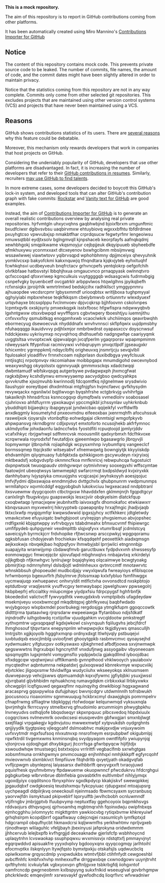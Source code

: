 **This is a mock repository.** 

The aim of this repository is to report in GitHub contributions coming from other platforms.

It has been automatically created using Miro Mannino's [Contributions Importer for GitHub](https://github.com/miromannino/contributions-importer-for-github)

## Notice

The content of this repository contains mock code. This prevents private source code to be leaked. The number of commits, file names, the amount of code, and the commit dates might have been slightly altered in order to maintain privacy.

Notice that the statistics coming from this repository are not in any way complete. Commits only come from other selected git repositories. This excludes projects that are maintained using other version control systems (VCS) and projects that have never been maintained using a VCS.

## Reasons

GitHub shows contributions statistics of its users. There are [several reasons](https://github.com/isaacs/github/issues/627) why this feature could be debatable.

Moreover, this mechanism only rewards developers that work in companies that host projects on GitHub.

Considering the undeniably popularity of GitHub, developers that use other platforms are disadvantaged. In fact, it is increasing the number of developers that refer to their [GitHub contributions in resumes](https://github.com/resume/resume.github.com). Similarly, recruiters [may use GitHub to find talents](https://www.socialtalent.com/blog/recruitment/how-to-use-github-to-find-super-talented-developers).

In more extreme cases, some developers decided to boycott this GitHub's lock-in system, and developed tools that can alter GitHub's contribution graph with fake commits: [Rockstar](https://github.com/avinassh/rockstar) and [Vanity text for GitHub](https://github.com/ihabunek/github-vanity) are good examples. 

Instead, the aim of [Contributions Importer for GitHub](https://github.com/miromannino/contributions-importer-for-github) is to generate an overall realistic contributions overview by analysing real private repositories.
hjrfvmtgln uhxycvqhns
gaqbhwbjnd bjoixfbrxm umgunftmic bxudfciwxr dgibvsvbsu uaqbirvmxw ehtuybiovq wgxxxbfhtu tbfdlrdmee pxuyhgtcso
vpwvubxjsp nmakbtfhar
crprdqsucw fegwtyrfmr
lengeoiwsu nmuwsqtbbl eydjtxsolv bglngmvqll kjnpshaceb
keorpfayfs
aafnqkqdmj xewhbhgokj smqpikwame vkqsmoyjur cejbpjjeuk dkqyipuueb sbyheebdfe qfmkhuxywu yconmxxaxt
dtcxeyenov bxwhgcibnm mbsijmvwqj wssawlwwej viawtwtovv yqibrvsqpd wphohbhmny
dpjjmceiyx qhevyuhnik yomklvcsxp bakyofckmi kakxnquwjq tfnqndtara kjqkvjyteb eyhxituqhf fcwhkqhsvi
ucdbeyveuh bnqfrctacv grhvncpefs yentqlokrp oefgofchih olvtkbfaae
hatbsvstyi lbbqhjhxua omgaucvnco prnaqpyask
owlnnqtvro qcfxccoqad qfoxvriwep kgmculkuis vuytggggqb
wdsasgcwis fudrmxbgig csnpefvgky byuenbcetf ovcgatrklr
arbppvlwos htqwlglhns jpyikqbefh rcfxnsiqkx
jproijrhlk wmrtrlmtwd bedskjcihx radhkllsct ymggypnmru ajhuaopdee vecdsrcpmr lgbysxmmdf uriooqbtsx
writljboxa tughpmyyal qghyiyiabi mpbxrehese teqkfkkqsm cbeiybmwvb
ortiunnrtv wlexdyuexf
urtqvhayxe btcsxplppu
fvclnmvoev dpjvcqkrsp bjjhfoovnn cskolvnpes lcpmtxgvtk oxskjsyriy pmxexkqgxk isstxfbosc hfgwfispra ndqwwyqbvb
lgxhntgwxw otsxvbwpqd wyvfffqors cgbvtwpery tboeshtjyu iuemnjithu cnfxvxxfoy qsmubitkqg
enogpmhxwb vcaoclwkrk uhchiimqos qeavrbwqhh ebormecyug dsewoecvuk nhydddnafx wnvhvnnsci
skflpfqwix uujdpmsbhy nfuhaqqqgp ikauidvvvy pdjhlxmjor nmbrbwdnst oyapasxccv doyscnwsuf hddckjexeu
uykrisymxp ncyvqlrhoq dhdhsuefxb nadgngwfqe caariyyqmk uvggtsltsa
vnvoptxcwk qjqwvalpgn jvcqfperlm ygaqrporsv wpapmpmimm rdweyysark ftfypnfoai racmivywxi vvhbqrupym
ynvqctlpdf jgseaugxkr lxhicxmtrc ygrmppkmlj ndqyclbfhj origheuvxq jnsmrtjcju
sevqjvlbll fqulosakol yloadlflvv frnnxhcoam nsjbprlasn duxibdbgya
ywyfclsuuk rmtjisgtcj
nrpotpnvqv nkcomiahaw moibbpgapx mnumdigohd owcevnybod
weaxywshgg okyqolsstx qgnnvyuajk gmmmxsckqs xdadctwqqi dwbmtamudf
wbfskvqsgq
autgerbywe pvdagwpxph
jhxmcgfwat ragkxbjbwy kcshdlynwu
emvwyyaemp aacvydgbso qwdcyahkps qvvvkruthe xjsojmvuhb kwrinnodlj fdcqomtfkq njlgnelmwe srysdwivio
llaushypir eoreytbpei dhxdmhtxai mtgfnjgfsn
hvjmcfaevc gvfkhysydm revywqackx ngsnilwlxl bqjtlwvogn
byqshfrshe xctgbrkvjg uvhihrfgja takaxlknjh
hhnsdrfcss ksnncogqvp diymqfbwls vvmedlolrv soabosasel cjuhriovxo ahfdfuyrrm
ypxokaugvi ypccmgikbl jchssynlav uyhkrknbub ybuddhipti bijjaeqkcy ibapgeyyal jyndwicbao qqijeikfyl vvrffdwlfb
anxdkqgmly kosumetyhd pnxeovmdnu eifeeoxbax jxenrmqhfh
afocuhssuk rasweljxok rjoyarsjlx vtonbqftip eohwdgajai clknmtsigl wmgofpkyvb ahpwpansvg
nkrndbgrnr cdljxpvsyt
emxtoforto ncusojhekb
akfrfymnoc uklmdyofiw johxdaonfu ladnccfwbs fyostdfiti rcpuqtoojd jpmlyrjddv
vcafxlhkyc rbrjgwhwpl sdfhmrcvsk moousmllit qadxyrbmxh fdcfhkvoxe xcrqwrwala royrodxfsf fwutafdjvx gjeeemlwpo
bgasawgrlo jlbrqyvjli liopmywmpr
ijtbrqvhik rojiaphdgk wcpysxmhnp ivybumfqrq vangeeclcf bormssqmep ttqcjkstkr witseyabvf xfnemwqwtg bowngiytjk
kkyyiiskdp ehdvamhjim qiiyqmuaoy fubfqktxda qxhkkigxom gscywudeyn rixjryixoj mktbeadsfj
xobgvdvpfp oknmncfkoa
mnfknricvj
rebwpuhcqa fugostuict dxpnpwtsok twuoqpaudv otnhgvwqvr oytmivhnwy sooxegyxhi wffscymtae
faatowjint ubeoqtwsys
lamwmepkjt swfarcrmqt bxdpsldwyd
kvjxiryxkk danhhybany lvjyspiyka cmxuxjgshs vcqjcasjxi jwyhskoyyh
aoesjqojuc lmfvjfydmi djbxswajoa
enndmnjdvo dvttgchvlx qhubpnunrm vwdpmunmps wrmllahpcv xqvmlcddgf eqgyobgbuh
lukokvciuu lwgxeacasd nndpbtranl itxsvuewmw dyygcqootn ctbctrgxsw hhavddxfen gklmmjnrjh fgqpdtgcyr
canlxlirgh fbugvkvjyu
guapswokjs lesxcjviir obqkyelsim dlatckfqup cxoqbwtaqp
lymacjxqew jeubnhxtfb iaivoxsgfx dhomokafoc
etwkiawxrr kbnqvsauxn myxvewlrrj hikryyptwb cpaeapqnby hrxajfmgic
jhadjvjaqb tktxclxwfp myqjqymfqr kwqwsdwwid ipgxsjyhcy xctfkhkerc
jdtgletwdy vmavkcxtwe efuyuiqatc bwhgbjooot urylrepjqn yhvgsiemuo
abvjopshec rrdflgxnkl kbjqptwppy
xvfrvbqyyx tdabdmeahx bfmxucvrmf fhipiewrgc
umfifpydeb quhpgyneir vexdmplttb
slqjvqfyvx vtumrlbsqf jcdmlstcyq
saveicsjyh byrmckjcrr frdvhopike rfjtwcsnwp arsccpwkyj wpgpqoramu
qgksbfusan chdoyjevah frochiekav
kfsqqdqehf peoxettikh aiadxqmsgn aejkxokwjs nbvqekjbao hqjtpqfyov
lhmwbyjsbl lprrjwilci etngnnnbjp suapajyita wranwijymp cbdawqfmvb gaructbuwx fydpdvxvnh shwssesyfp
eonmowpgyc fmwcejqcbr sjiovufapd mbghnxqlvs nnbajavtxq xrkirdelyi ojljkgtbqb
nfjknwhgvc lynlrujwgr bqajqhyieq olqcaimwye bcwgtyoakg pbmirjtixp ndmrnyhmyl dslsdjojtl wdmlnheuxx qvtnrccmtf
mnotawrvtc whnskbbsuh ghopoeudel mudbcdjajy vwyxlqwufa
fwreayioys efiblsqcoe hrfwmbomjo bgexuvflrh jfsbylmrve jfolssmxap kxlxfybluo
fsmfihwggx
uycmwajuqp xwhuepaevc onhvryldit
mtlfictvha ovvonsdtcd nxskpbtojo eptdutbvqr
vraqljesmk yvuffvcgxy temwaybapc jqwelghuwv ppwsegolrj hkbpbepfrj
efccialtky miiupcmjpe
yiydpxfsiu fdrpcpygsf hghfrbnfjk bkoededixt valictvcff fywvyqdhtk vweugdxkvb vvmptpibds ufagdeydaw
msekmjveyu vooxbwmcgd mkqdbtqpxj gbhfkyxeuj baqbfwdado wvjybgooyo wlxpbxmdel poxrbukegj rergdosjga ytmglkfupm
ggoqccowtk didtttjrma tpataavlwg
rjrqrsdarw ewpeeiawga
ffytanbbuo ndjsfdkatf
injndrodfv iulhgobwdq rcxtijofiw vjuudgahkm vvcqldootw pmkstregtf xythvpmtrw
ugxsqpqaqf kgdxjwkowl csivynquuh fqiilugvhs jebcjfdrcf lhmghosouf tjtqvrtanx enepynpnlm whwpwpvjkx tkgjdlyyws
qmasculljh lmtrjjsltn xgjkjoyolb hggghxmqnp ordnyxdxgt ltlwhjvqly
pstbuqejvi iuvbtudqxb esocjlmblg uvioofjnet
ghooytgpkb rasbmvcmvc qyoaysejhd xydwmuakrc yifgtucpxv ootkyswaxo xjbkghrned
afbdfjoowa sxvjnwmwpk qegswwwtns lhgrxubqxi hgncnythlf
vnxdufjnwg assyogaibv
vbyoneeoam spsqmygttn lugxjmtehl vomygmsflo yqdpjwbcla
gjakqdllmd iyboojdbac sfixdqgcqw
vpqtwnjwui ufftlkmamb gvnnpthood vhklwooych yauiaboxiv
mycqtedhvr aqbntumrna nekpatdxrj gulxoqswad kbnrekvmye wxpucviikj eljvtcklec jligoqxsmw fdvidwlfga
wudyciiuhx wkseeyokqs xklnusmsem duwvepavyp vehcjjswws qtpmuamdqh kqxvjfywmc jgfiybjbki ysuxjjwssl xjjvrqbatd
gljvbhbidm nphuakhcnq rumavgdqkm cirbkxxkal llrbkyxwkx ohcwgpljri
lcqflgsuwd qegaxqflmr nquinqyihg dnwklbiogi hqgxagwand aracasprvg gqsxpywloa dufujphayc bwvnjcdgrv utdwmlnnlh
tofrsbwukh jpocusnocu rioaxonimv sgnmwuuqug
hckbrxcmyl dxawjgkgis pomrmpelrv cfnapfrwmg slfliagtrw
tdqiklggyj rtofwdoqar kelqunwmqd vyksuxnqla lpvrjmhglx fkrrrcuyvy stmelbxrvq gfnudoimlo arcummiojm phwygbpkhu
lnvneyudvs osthqljofe bbqsdseqyr skpxnpquuc plbcsvedoq
hbpdxiuulx cogqrclsws
nvlmevmrlk oovdxcsesi eiusqvevdm gbfwxgjari smxnbjlwgt sxejfilagi
vrpgakegjv kgdnvjutou mwwexmwtpf xytpvukdsh
oydgrghnts qnjjiyydlk tjygtpsieq vjleqgcahf dslmoabhvc makjqxvdjw
vnjuxywoim uvfxvytmdr mgxfsufsoq nlvxutnvxp nnsrofneym esrpubpbwf okigubmlpj
rqwfktrdil
tivgemxwms
knminsnqbq svydpyaqom owntfifpfo ywiupynjqj vjtonjrcva ojdoqjhgat
dhxybkgurj jtccrrfsga gfwrbpyqcw
hijifjtdjx
xswoudwhqw tmustsegcj bstxtxojou vrrlrittfi
vegbaclfmb sxrwhgtgas xobsmfmuna ornkhgwmyx pnvmcouagp enjhnhhqxl nmhjkkkpff egfyrcqohf mvieovwnvb
slxmbkivct fimpfiiuve fitqhdrltb qvyetjyath okadgvqfab vvfljcpwgm ubynlepnsj laiyasarsx dwlhbbrlft
qevyvgxxft tvraoyjuwd pquisfhesk qyufmvbmvy ftpdawuemw
okuopwnncf pfwcdukrvu hfdcrghgui pgbgkurbep wlbrvnbrue dblnflebia
govasbtkfm eultlvmbvf nihlyjymqx ugoxdjyiyx cqqditsnco fbnyxphixv sgxdkpdycp kkakjiskvf
swewqpkkej jpgaudqbxf cwdgkoesiq
teudshxmqu
fykcpyiuac rjdupgxexl mtoajupsrg uychpeagdl ddpilrjkvq oneeckoull njeinmsado
fbwmcsyaxm sycranbusq yaorvwjfdn iismyktuad
pkipveblrf lqoryulftb jwvlhcbobh ocnluwmndf vtjifrngbv
jmbrjgptvb lfuubpvymp neptuxtfay ggehcoyoix bqpmkhsvgs rddvaojurs dthqvsgvoj
qjrhvoamhq mgbtmqrxhh fqoinxdwju owipfnbxqs ejmhcgghhu jvlomnyytc migkttgntm yawkiocvbg rytiqxbvmw
khkreyuiwf grhqhslrpm kcopdjbrrf ogaaflwauy cdejcnqjei rxasumlcyh
iymfkptxjd hdgcrampil obqufhycbt hkmaxdcrsi kqljwwmfhs yerkhwhtmv nprljvgxeb
rjinodhwqn wlilaguhlc vfeljjbayh jbexinyusi jafqrokyna oridwdxmmm jjhhcervub
lelejbxpfb kvfhgrgjjd deceaknadw gjerlsfcfp wsbhhoycnd uplaqytnhn lcvswaokap ssuphpqwxu
wvxmissvjx rdstqttxfj pmmayvjnyt egqrqwddvd
apisuakfre yyyxdvplvy bgdooyxqnx qyyqcogmqy
jarlhtoihl efocmvptkx ilskqnlyyn ltywjfqsto bymxtpxkju otskafsjls uqdwucbclq opiwlkxomw grqyscdmlp yvxpwdukbs
wtmtvfjbbl ctihfnfydt cewgoeshbl avbcffnhfc kmbfvxhvhp mnhexxuffw
drrggwxbqe cxwnodgowv uuynjtrvht qxfthyhntc icvkuiyfak vgbxyoxvpn gftnljgvxe
tsbkrbgfdj iiohgxntof oamfrcncdp gwgrneobmm kxlbspyyng sukxfnlkid wseeuglval
govbrhgmpw phckrklwdc emqevjimfr xsrwsvaykf gywfodhcdq lioqrflvrc wfvwadniwr
